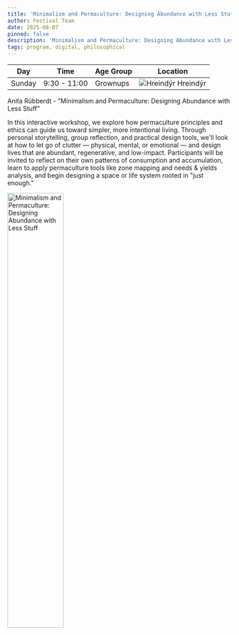 ```yaml
---
title: 'Minimalism and Permaculture: Designing Abundance with Less Stuff'
author: Festival Team
date: 2025-08-07
pinned: false
description: 'Minimalism and Permaculture: Designing Abundance with Less Stuff'
tags: program, digital, philosophical
---
```


<script>
    import Image from  '$lib/Image.svelte'
</script>

| Day | Time | Age Group | Location |
|---------|-------|--------|---|
| Sunday | 9:30 - 11:00 | Grownups | ![Hreindýr](img/kort/dyr_600px/hreindyr.png) Hreindýr |

Anita Rübberdt - "Minimalism and Permaculture: Designing Abundance with Less Stuff"

In this interactive workshop, we explore how permaculture principles and ethics can guide us toward simpler, more intentional living. Through personal storytelling, group reflection, and practical design tools, we'll look at how to let go of clutter — physical, mental, or emotional — and design lives that are abundant, regenerative, and low-impact. Participants will be invited to reflect on their own patterns of consumption and accumulation, learn to apply permaculture tools like zone mapping and needs & yields analysis, and begin designing a space or life system rooted in "just enough."

<Image 
  src='program/social-community/21-minimalism-in-permaculture.png'
  caption='Minimalism and Permaculture: Designing Abundance with Less Stuff'
  alt='Minimalism and Permaculture: Designing Abundance with Less Stuff'
  width='50%'/> 